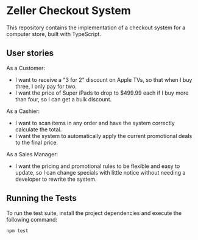 # Zeller Checkout System

This repository contains the implementation of a checkout system for a computer store, built with TypeScript.

## User stories

As a Customer:

- I want to receive a "3 for 2" discount on Apple TVs, so that when I buy three, I only pay for two.
- I want the price of Super iPads to drop to $499.99 each if I buy more than four, so I can get a bulk discount.

As a Cashier:

- I want to scan items in any order and have the system correctly calculate the total.
- I want the system to automatically apply the current promotional deals to the final price.

As a Sales Manager:

- I want the pricing and promotional rules to be flexible and easy to update, so I can change specials with little notice without needing a developer to rewrite the system.

## Running the Tests

To run the test suite, install the project dependencies and execute the following command:

```sh
npm test
```
